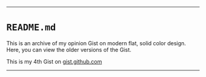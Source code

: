 ***

# `README.md`

This is an archive of my opinion Gist on modern flat, solid color design. Here, you can view the older versions of the Gist.

This is my 4th Gist on [gist.github.com](https://gist.github.com/seanpm2001/)

***

